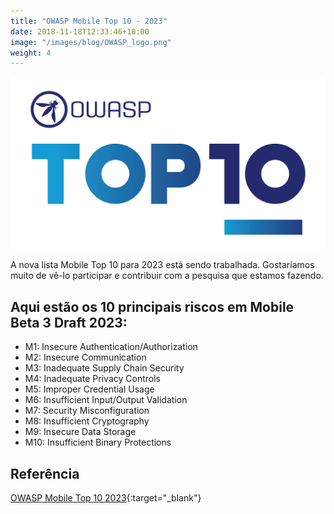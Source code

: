 ```yaml
---
title: "OWASP Mobile Top 10 - 2023"
date: 2018-11-18T12:33:46+10:00
image: "/images/blog/OWASP_logo.png"
weight: 4
---
```


![OWASP](/images/blog/OWASP_logo.png)

A nova lista Mobile Top 10 para 2023 está sendo trabalhada. 
Gostaríamos muito de vê-lo participar e contribuir com a pesquisa que estamos fazendo. 

## Aqui estão os 10 principais riscos em Mobile Beta 3 Draft 2023:

- M1: Insecure Authentication/Authorization
- M2: Insecure Communication
- M3: Inadequate Supply Chain Security
- M4: Inadequate Privacy Controls
- M5: Improper Credential Usage
- M6: Insufficient Input/Output Validation
- M7: Security Misconfiguration
- M8: Insufficient Cryptography
- M9: Insecure Data Storage
- M10: Insufficient Binary Protections

## Referência
[OWASP Mobile Top 10 2023](https://owasp.org/www-project-mobile-top-10/){:target="_blank"}
